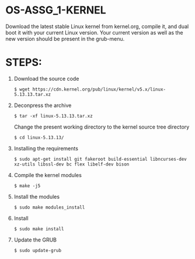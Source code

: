 # OS-ASSG_1-KERNEL
Download the latest stable Linux kernel from kernel.org, compile it, and dual boot it with your current Linux version. Your current version as well as the new version should be present in the grub-menu.

# STEPS:
1. Download the source code

       $ wget https://cdn.kernel.org/pub/linux/kernel/v5.x/linux-5.13.13.tar.xz

2. Deconpress the archive

       $ tar -xf linux-5.13.13.tar.xz

   Change the present working directory to the kernel source tree directory
   
       $ cd linux-5.13.13/

3. Installing the requirements

       $ sudo apt-get install git fakeroot build-essential libncurses-dev xz-utils libssl-dev bc flex libelf-dev bison


4. Compile the kernel modules

       $ make -j5


5. Install the modules

       $ sudo make modules_install


6. Install

       $ sudo make install

 
7. Update the GRUB

       $ sudo update-grub

